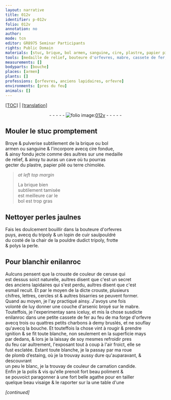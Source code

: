 ```yaml
---
layout: narrative
title: 012v
identifier: p-012v
folio: 012v
annotation: no
author:
mode: tcn
editor: GR8975 Seminar Participants
rights: Public Domain
materials: [stuc, brique, bol armen, sanguine, cire, plastre, papier pilé, terre chimolée, bol, perles, tripoly, cuir, pouldre dudict tripoly, perle, enilanroc, ceruse, esmail recuit, arsenic, mabre, fer, charbons, plomb, estaing, agathe]
tools: [medaille de relief, bouteure d'orfevres, mabre, cassete de fer, forge d'orfevre, roue de plomb]
measurements: []
bodyparts: [bouche]
places: [armen]
plants: []
professions: [orfevres, anciens lapidaires, orfevre]
environments: [pres du feu]
animals: []
---
```


<p><a href="{{ site.baseurl }}/normalized/">[TOC]</a> | <a href="{{ site.baseurl }}/texts/p-012v_tl/" target="_blank">[translation]</a></p><div class="folio" align="center">- - - - - <a href="http://gallica.bnf.fr/ark:/12148/btv1b10500001g/f30.image" target="_blank"><img src="https://cu-mkp.github.io/2017-workshop-edition/assets/photo-icon.png" alt="folio image: " style="display:inline-block; margin-bottom:-3px;"/>012v</a> - - - - - </div>  
  

## Mouler le <span class="m">stuc</span> promptem<span class="exp">en</span>t

 
Broye & pulverise subtilem<span class="exp">ent</span> de la <span class="m">brique</span> ou <span class="m">bol<br/> <span class="pl">armen</span></span> ou <span class="m">sanguine</span> & l'incorpore avecq <span class="m">cire</span> fondue,<br/> & ainsy fondu jecte co<span class="exp">mm</span>e des aultres sur une <span class="tl">medaille<br/> de relief</span>, & ainsy tu auras un cave où tu pourras<br/> gecter du <span class="m">plastre</span>, <span class="m">papier pilé</span> ou <span class="m">terre chimolée</span>.
 
> *at left top margin*
> 
> 
>   La <span class="m">brique</span> bien<br/> subtilem<span class="exp">ent</span> tamisée<br/> est meilleure car le<br/> <span class="m">bol</span> est trop gras
 
 
  

## Nettoyer <span class="m">perles</span> jaulnes

 
Fais les doulcement bouillir dans la <span class="tl">bouteure d'<span class="pro">orfevres</span></span><br/> puys, avecq du <span class="m">tripoly</span> & un lopin de <span class="m">cuir</span> saulpouldré<br/> du costé de la chair de la <span class="m">pouldre dudict tripoly</span>, frotte<br/> & polys la <span class="m">perle</span>.
 
 
  

## Pour blanchir <span class="m">enilanroc</span>

 
Aulcuns pensent que la crouste de couleur de <span class="m">ceruse</span> qui<br/> est dessus soict naturelle, aultres disent que c'est un secret<br/> des <span class="pro">anciens lapidaires</span> qui s'est perdu, aultres disent que c'est<br/> <span class="m">esmail recuit</span>. Et par le moyen de la dicte crouste, plusieurs<br/> chifres, l<span class="exp">ett</span>res, cercles <span class="del">st</span> & aultres bisarries se peuvent former.<br/> Quand au moyen, je l'ay practiqué ainsy. J'avoys une fois<br/> volonté de luy donner une couche d'<span class="m">arsenic</span> broyé sur le <span class="tl"><span class="m">mabre</span></span>.<br/> Touteffois, je l'experimentay sans iceluy, et mis la chose susdicte<br/> <span class="m">enilanroc</span> dans une petite <span class="tl">cassete de <span class="m">fer</span></span> au feu de ma <span class="tl">forge d'<span class="pro">orfevre</span></span><br/> avecq trois ou quattres petits <span class="m">charbons</span> à demy bruslés, et ne souflay<br/> qu'avecq la <span class="bp">bouche</span>. Et touteffois la chose vint à <span class="del">rougir &</span> prendre<br/> ignition & se fit toute blanche, non seulem<span class="exp">ent</span> en la superficie mays<br/> par dedans, & lors je la laissay de soy mesmes refroidir <span class="env">pres<br/> du feu</span> car aultrem<span class="exp">ent</span>, l'exposant tout à coup à l'air froict, elle se<br/> fust esclatée. Estant toute blanche, je la passay par ma <span class="tl">roue<br/> <span class="add">de <span class="m">plomb</span></span></span> <span class="del">d’<span class="m">estaing</span></span>, où je la trouvay aussy dure qu'auparava<span class="exp">n</span>t, & descouvra<span class="exp">n</span>t<br/> un peu le blanc, je la trouvay de couleur de carnation candide.<br/> Enfin je la polis & vis qu'elle prenoit fort beau poliment &<br/> se pouvoict paragonner à une fort belle <span class="m">agathe</span> pour en tailler<br/> quelque beau visaige & le raporter sur <span class="del">la</span> une table d'une<br/> 
 
*[continued]*
 
